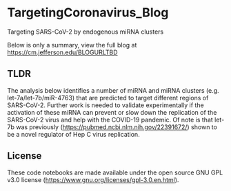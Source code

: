 # TargetingCoronavirus_Blog
Targeting SARS-CoV-2 by endogenous miRNA clusters


Below is only a summary, view the full blog at https://cm.jefferson.edu/BLOGURLTBD

TLDR
---------------
The analysis below identifies a number of miRNA and miRNA clusters (e.g. let-7a/let-7b/miR-4763) that are predicted to target different regions of SARS-CoV-2.  Further work is needed to validate experimentally if the activation of these miRNA can prevent or slow down the replication of the SARS-CoV-2 virus and help with the COVID-19 pandemic.  Of note is that let-7b was previously (https://pubmed.ncbi.nlm.nih.gov/22391672/) shown to be a novel regulator of Hep C virus replication.


License
---------------
These code notebooks are made available under the open source GNU GPL v3.0 license (https://www.gnu.org/licenses/gpl-3.0.en.html).
